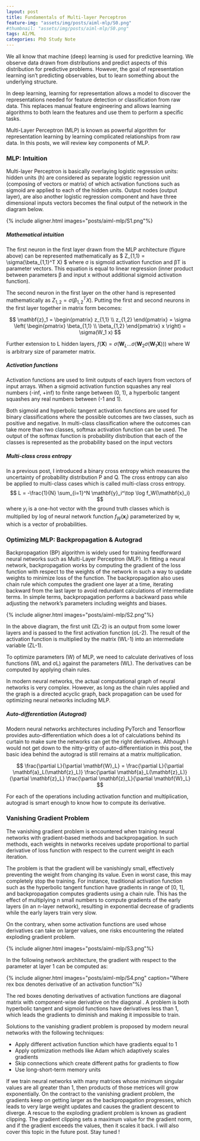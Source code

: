 ```yaml
---
layout: post
title: Fundamentals of Multi-layer Perceptron
feature-img: "assets/img/posts/aiml-mlp/S0.png"
#thumbnail: "assets/img/posts/aiml-mlp/S0.png"
tags: AI/ML
categories: PhD Study Note
---
```


We all know that machine (deep) learning is used for predictive learning. We observe data drawn from distributions and predict aspects of this distribution for predictive problems. However, the goal of representation learning isn’t predicting observables, but to learn something about the underlying structure.

In deep learning, learning for representation allows a model to discover the representations needed for feature detection or classification from raw data. This replaces manual feature engineering and allows learning algorithms to both learn the features and use them to perform a specific tasks.

Multi-Layer Perceptron (MLP) is known as powerful algorithm for representation learning by learning complicated relationships from raw data. In this posts, we will review key components of MLP.


### MLP: Intuition
Multi-layer Perceptron is basically overlaying logistic regression units: hidden units (h) are considered as separate logistic regression unit (composing of vectors or matrix) of which activation functions such as sigmoid are applied to each of the hidden units. Output nodes (output layer), are also another logistic regression component and have three dimensional inputs vectors becomes the final output of the network in the diagram below.

{% include aligner.html images="posts/aiml-mlp/S1.png"%}

##### Mathematical intuition
The first neuron in the first layer drawn from the MLP architecture (figure above) can be represented mathematically as 
$ Z_{1,1} = \sigma(\beta_{1,1}^T X) $ where σ is sigmoid activation function and βT is parameter vectors. This equation is equal to linear regression (inner product between parameters β and input x without additional sigmoid activation function).

The second neuron in the first layer on the other hand is represented mathematically as $Z_{1,2} = \sigma(\beta_{1,2}^T X)$. Putting the first and second neurons in the first layer together in matrix form becomes:

$$
\mathbf{z}_1 = \begin{pmatrix} z_{1,1} \\ z_{1,2} \end{pmatrix} = \sigma \left( \begin{pmatrix} \beta_{1,1} \\ \beta_{1,2} \end{pmatrix} x \right) = \sigma(W_1 x)
$$

Further extension to L hidden layers, $f(\mathbf{X}) = \sigma\left(\mathbf{W}_L \dots \sigma\left(\mathbf{W}_2 \sigma\left(\mathbf{W}_1 \mathbf{X}\right)\right)\right)$ where W is arbitrary size of parameter matrix.

##### Activation functions

Activation functions are used to limit outputs of each layers from vectors of input arrays. When a sigmoid activation function squashes any real numbers (-inf, +inf) to finite range between (0, 1), a hyperbolic tangent squashes any real numbers between (-1 and 1).

Both sigmoid and hyperbolic tangent activation functions are used for binary classifications where the possible outcomes are two classes, such as positive and negative. In multi-class classification where the outcomes can take more than two classes, softmax activation function can be used. The output of the softmax function is probability distribution that each of the classes is represented as the probability based on the input vectors

##### Multi-class cross entropy
In a previous post, I introduced a binary cross entropy which measures the uncertainty of probability distribution P and Q. The cross entropy can also be applied to multi-class cases which is called multi-class cross entropy.
$$
L = -\frac{1}{N} \sum_{i=1}^N \mathbf{y}_i^\top \log f_W(\mathbf{x}_i)
$$
where $y_i$ is a one-hot vector with the ground truth classes which is multiplied by log of neural network function $f_W(\mathbf{x}_i)$ parameterized by w, which is a vector of probabilities.

### Optimizing MLP: Backpropagation & Autograd
Backpropagation (BP) algorithm is widely used for training feedforward neural networks such as Multi-Layer Perceptron (MLP). In fitting a neural network, backpropagation works by computing the gradient of the loss function with respect to the weights of the network in such a way to update weights to minimize loss of the function. The backpropagation also uses chain rule which computes the gradient one layer at a time, iterating backward from the last layer to avoid redundant calculations of intermediate terms. In simple terms, backpropagation performs a backward pass while adjusting the network’s parameters including weights and biases.

{% include aligner.html images="posts/aiml-mlp/S2.png"%}

In the above diagram, the first unit (ZL-2) is an output from some lower layers and is passed to the first activation function (σL-2). The result of the activation function is multiplied by the matrix (WL-1) into an intermediate variable (ZL-1).

To optimize parameters (W) of MLP, we need to calculate derivatives of loss functions (WL and σL) against the parameters (WL). The derivatives can be computed by applying chain rules.

In modern neural networks, the actual computational graph of neural networks is very complex. However, as long as the chain rules applied and the graph is a directed acyclic graph, back propagation can be used for optimizing neural networks including MLP.

##### Auto-differentiation (Autograd)
Modern neural networks architectures including PyTorch and Tensorflow provides auto-differentiation which does a lot of calculations behind its curtain to make sure the networks can get the right derivatives. Although I would not get down to the nitty-gritty of auto-differentiation in this post, the basic idea behind the autograd is still remains at a matrix multiplication.

$$
\frac{\partial L}{\partial \mathbf{W}_L} = \frac{\partial L}{\partial \mathbf{a}_L(\mathbf{z}_L)} \frac{\partial \mathbf{a}_L(\mathbf{z}_L)}{\partial \mathbf{z}_L} \frac{\partial \mathbf{z}_L}{\partial \mathbf{W}_L}
$$

For each of the operations including activation function and multiplication, autograd is smart enough to know how to compute its derivative.

### Vanishing Gradient Problem
The vanishing gradient problem is encountered when training neural networks with gradient-based methods and backpropagation. In such methods, each weights in networks receives update proportional to partial derivative of loss function with respect to the current weight in each iteration.

The problem is that the gradient will be vanishingly small, effectively preventing the weight from changing its value. Even in worst case, this may completely stop the training. For instance, traditional activation function such as the hyperbolic tangent function have gradients in range of [0, 1], and backpropagation computes gradients using a chain rule. This has the effect of multiplying n small numbers to compute gradients of the early layers (in an n-layer network), resulting in exponential decrease of gradients while the early layers train very slow.

On the contrary, when some activation functions are used whose derivatives can take on larger values, one risks encountering the related exploding gradient problem.

{% include aligner.html images="posts/aiml-mlp/S3.png"%}

In the following network architecture, the gradient with respect to the parameter at layer 1 can be computed as:

{% include aligner.html images="posts/aiml-mlp/S4.png" caption="Where rex box denotes derivative of an activation function"%}

The red boxes denoting derivatives of activation functions are diagonal matrix with component-wise derivative on the diagonal . A problem is both hyperbolic tangent and sigmoid functions have derivatives less than 1, which leads the gradients to diminish and making it impossible to train.

Solutions to the vanishing gradient problem is proposed by modern neural networks with the following techniques:

- Apply different activation function which have gradients equal to 1
- Apply optimization methods like Adam which adaptively scales gradients
- Skip connections which create different paths for gradients to flow
- Use long-short-term memory units

If we train neural networks with many matrices whose minimum singular values are all greater than 1, then products of those metrices will grow exponentially. On the contract to the vanishing gradient problem, the gradients keep on getting larger as the backpropagation progresses, which leads to very large weight updates and causes the gradient descent to diverge. A rescue to the exploding gradient problem is known as gradient clipping. The gradient clipping sets a maximum value for the gradient norm, and if the gradient exceeds the values, then it scales it back. I will also cover this topic in the future post. Stay tuned !